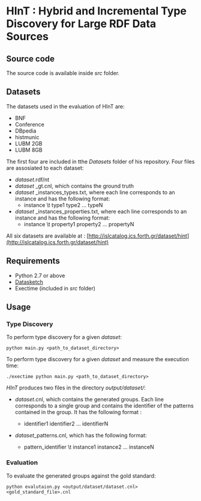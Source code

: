 #	HInT : Hybrid and Incremental Type Discovery for Large RDF Data Sources

## Source code

The source code is available inside *src* folder.


## Datasets

The datasets used in the evaluation of HInT are:

- BNF
- Conference
- DBpedia
- histmunic
- LUBM 2GB
- LUBM 8GB

The first four are included in tthe *Datasets* folder of his repository. 
Four files are assosiated to each dataset:

- *dataset*.rdf/nt
- *dataset* _gt.cnl, which contains the ground truth
- *dataset* _instances_types.txt,  where each line corresponds to an instance and has the following format: 
   * instance \t type1 type2 ... typeN
- *dataset* _instances_properties.txt, where each line corresponds to an instance and has the following format: 
   * instance \t property1 property2 ... propertyN  

All six datasets are available at :	
[http://islcatalog.ics.forth.gr/dataset/hint](http://islcatalog.ics.forth.gr/dataset/hint)


## Requirements

- Python 2.7 or above
- [Datasketch](https://github.com/ekzhu/datasketch)
- Exectime (included in *src* folder)


## Usage

### Type Discovery

To perform type discovery for a given *dataset*:
    
    python main.py <path_to_dataset_directory>
    
To perform type discovery for a given *dataset* and measure the execution time:

    ./exectime python main.py <path_to_dataset_directory>

*HInT* produces two files in the directory *output/dataset/*:

- *dataset*.cnl, which contains the generated groups. Each line corresponds to a single group and contains the identifier of the patterns contained in the group. It has the following format :
  * identifier1 identifier2 ... identifierN
  
- *dataset*_patterns.cnl, which has the following format:
  * pattern_identifier \t instance1 instance2 ... instanceN
   
  
### Evaluation

To evaluate the generated groups against the gold standard:

    python evalutaion.py <output/dataset/dataset.cnl> <gold_standard_file>.cnl
  
